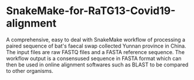# SnakeMake-for-RaTG13-Covid19-alignment
A comprehensive, easy to deal with SnakeMake workflow of processing a paired sequence of bat's faecal swap collected Yunnan province in China. The input files are raw FASTQ files and a FASTA reference sequence.  The workflow output is a consensused sequence in FASTA format which can then be used in online alignment softwares such as BLAST to be compared to other organisms.
